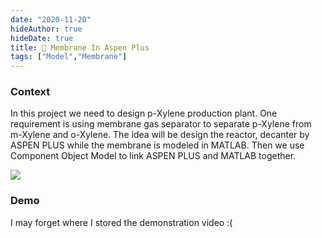 ```yaml
---
date: "2020-11-20"
hideAuthor: true
hideDate: true
title: 📝 Membrane In Aspen Plus
tags: ["Model","Membrane"]
---
```


### Context

In this project we need to design p-Xylene production plant. One requirement is using membrane gas separator to separate p-Xylene from m-Xylene and o-Xylene. The idea will be design the reactor, decanter by ASPEN PLUS while the membrane is modeled in MATLAB. Then we use Component Object Model to link ASPEN PLUS and MATLAB together.

![](/img/ProjectAspenMembrane.png)

### Demo

I may forget where I stored the demonstration video :(
